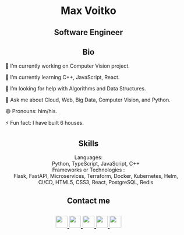 <!DOCTYPE html>
<html>
  <body>
    <h1 align="center">Max Voitko</h1>
    <h2 align="center">Software Engineer</h2>
    <h2 align="center">Bio</h2>
      <p align="center">
        <ul> 🔭 I’m currently working on Computer Vision project.</ul>
        <ul> 🌱 I’m currently learning C++, JavaScript, React.</ul>
        <ul> 🤔 I’m looking for help with Algorithms and Data Structures.</ul>
        <ul> 💬 Ask me about Cloud, Web, Big Data, Computer Vision, and Python.</ul>
        <ul> 😄 Pronouns: him/his.</ul>
        <ul> ⚡ Fun fact: I have built 6 houses.</ul>
      </p>
    <h2 align="center">Skills</h2>
    <dl align="center">
       <dt>Languages:</dt>
       <dd>Python, TypeScript, JavaScript, C++</dd>
       <dt>Frameworks or Technologies :</dt>
       <dd>Flask, FastAPI, Microservices,
          Terraform, Docker, Kubernetes, Helm, CI/CD,
          HTML5, CSS3, React,
          PostgreSQL, Redis
       </dd>
    </dl>
    <div class="container">
      <div class="row">
        <div class="col-12">
          <h2 align="center">Contact me</h2>
        </div>
      </div>
    </div>
    <h2 align="center">
     <div class="container">
       <div class="row">
         <a href="https://twitter.com/mvoitko">
         <img src="https://github.com/gauravghongde/social-icons/blob/master/PNG/Black/Twitter_black.png" width="32" height="32"/>
         </a>
         <a href="https://www.linkedin.com/in/mvoitko">
         <img src="https://github.com/gauravghongde/social-icons/blob/master/PNG/Black/LinkedIN_black.png" width="32" height="32"/>
         </a>
         <a href="https://www.instagram.com/mvoitko">
         <img src="https://github.com/gauravghongde/social-icons/blob/master/PNG/Black/Instagram_black.png" width="32" height="32"/>
         </a>
         <a href="mailto:max.voitko@gmail.com">
         <img src="https://github.com/gauravghongde/social-icons/blob/master/PNG/Black/Gmail_black.png" width="32" height="32"/>
         </a>
         <a href="https://telegram.me/wartist">
         <img src="https://github.com/gauravghongde/social-icons/blob/master/PNG/Black/Telegram_black.png" width="32" height="32"/>
         </a>
        </div>
      </div>
    </h2>
   </body>
</html>
